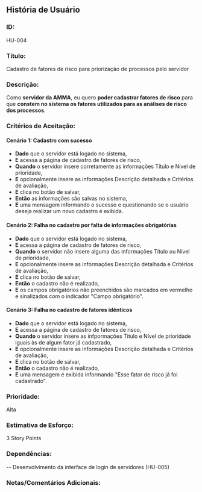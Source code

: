 ## **História de Usuário**

### **ID:**  
HU-004

### **Título:**  
Cadastro de fatores de risco para priorização de processos pelo servidor

### **Descrição:**  
Como **servidor da AMMA**, eu quero **poder cadastrar fatores de risco** para que **constem no sistema os fatores utilizados para as análises de risco dos processos**.

### **Critérios de Aceitação:**

#### Cenário 1: Cadastro com sucesso
- **Dado** que o servidor está logado no sistema,
- **E** acessa a página de cadastro de fatores de risco,
- **Quando** o servidor insere corretamente as informações Título e Nível de prioridade,
- **E** opcionalmente insere as informações Descrição detalhada e Critérios de avaliação,
- **E** clica no botão de salvar,
- **Então** as informações são salvas no sistema,
- **E** uma mensagem informando o sucesso e questionando se o usuário deseja realizar um novo cadastro é exibida.

#### Cenário 2: Falha no cadastro por falta de informações obrigatórias
- **Dado** que o servidor está logado no sistema,
- **E** acessa a página de cadastro de fatores de risco,
- **Quando** o servidor não insere alguma das informações Título ou Nível de prioridade,
- **E** opcionalmente insere as informações Descrição detalhada e Critérios de avaliação,
- **E** clica no botão de salvar,
- **Então** o cadastro não é realizado,
- **E** os campos obrigatórios não preenchidos são marcados em vermelho e sinalizados com o indicador "Campo obrigatório".

#### Cenário 3: Falha no cadastro de fatores idênticos
- **Dado** que o servidor está logado no sistema,
- **E** acessa a página de cadastro de fatores de risco,
- **Quando** o servidor insere as infpormações Titulo e Nível de prioridade iguais às de algum fator já cadastrado,
- **E** opcionalmente insere as informações Descrição detalhada e Critérios de avaliação,
- **E** clica no botão de salvar,
- **Então** o cadastro não é realizado,
- **E** uma mensagem é exibida informando "Esse fator de risco já foi cadastrado".

### **Prioridade:**  
Alta

### **Estimativa de Esforço:**  
3 Story Points

### **Dependências:**  
-- Desenvolvimento da interface de login de servidores (HU-005)

### **Notas/Comentários Adicionais:**

